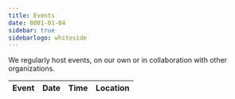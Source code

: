 ```yaml
---
title: Events
date: 0001-01-04
sidebar: true
sidebarlogo: whiteside
---
```


We regularly host events, on our own or in collaboration with other organizations.

| Event | Date | Time | Location |
| ----- | ---- | ---- | -------- |

